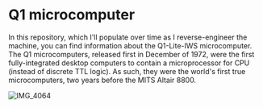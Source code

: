 # Q1 microcomputer
In this repository, which I'll populate over time as I reverse-engineer the machine, you can find information about the Q1-Lite-IWS microcomputer. The Q1 microcomputers, released first in December of 1972, were the first fully-integrated desktop computers to contain a microprocessor for CPU (instead of discrete TTL logic). As such, they were the world's first true microcomputers, two years before the MITS Altair 8800.

![IMG_4064](https://user-images.githubusercontent.com/69539226/190926709-0f7b780d-9a64-4079-8bf1-95be41c18f40.jpeg)
